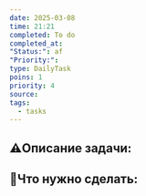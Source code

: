 ```yaml
---
date: 2025-03-08
time: 21:21
completed: To do
completed_at: 
"Status:": af
"Priority:": 
type: DailyTask
poins: 1
priority: 4
source: 
tags:
  - tasks
---
```


## ⚠️Описание задачи:



## 📝Что нужно сделать:
